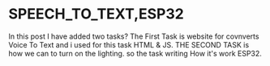 # SPEECH_TO_TEXT,ESP32 
In this post I have added two tasks?
 The First Task is website for covnverts Voice To Text and i used for this task HTML & JS. 
THE SECOND TASK is how we can to turn on the lighting. 
so the task writing How it's work ESP32.
